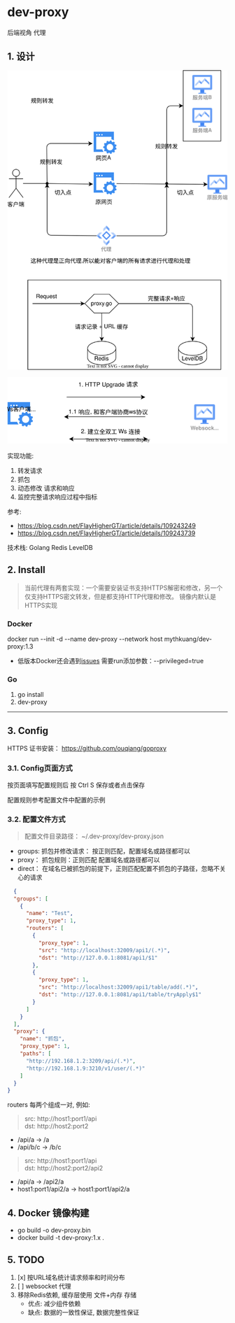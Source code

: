 # dev-proxy

后端视角 代理

## 1. 设计

![](./img/design.drawio.svg)

![](./img/ws.drawio.svg)

实现功能:

1. 转发请求
2. 抓包
3. 动态修改 请求和响应
4. 监控完整请求响应过程中指标

参考:

- https://blog.csdn.net/FlayHigherGT/article/details/109243249
- https://blog.csdn.net/FlayHigherGT/article/details/109243739

技术栈: Golang Redis LevelDB

## 2. Install
> 当前代理有两套实现：一个需要安装证书支持HTTPS解密和修改，另一个仅支持HTTPS密文转发，但是都支持HTTP代理和修改。
> 镜像内默认是HTTPS实现

### Docker 
docker run --init -d --name dev-proxy --network host mythkuang/dev-proxy:1.3
- 低版本Docker还会遇到[issues](https://github.com/docker-library/golang/issues/467) 需要run添加参数：--privileged=true

### Go
1. go install 
1. dev-proxy 

******************

## 3. Config

HTTPS 证书安装： https://github.com/ouqiang/goproxy

### 3.1. Config页面方式
按页面填写配置规则后 按 Ctrl S 保存或者点击保存

配置规则参考配置文件中配置的示例

### 3.2. 配置文件方式
> 配置文件目录路径： ~/.dev-proxy/dev-proxy.json

- groups: 抓包并修改请求： 按正则匹配，配置域名或路径都可以
- proxy： 抓包规则：正则匹配 配置域名或路径都可以
- direct： 在域名已被抓包的前提下，正则匹配配置不抓包的子路径，忽略不关心的请求

```json
  {
  "groups": [
    {
      "name": "Test",
      "proxy_type": 1,
      "routers": [
        {
          "proxy_type": 1,
          "src": "http://localhost:32009/api1/(.*)",
          "dst": "http://127.0.0.1:8081/api1/$1"
        },
        {
          "proxy_type": 1,
          "src": "http://localhost:32009/api1/table/add(.*)",
          "dst": "http://127.0.0.1:8081/api1/table/tryApply$1"
        }
      ]
    }
  ],
  "proxy": {
    "name": "抓包",
    "proxy_type": 1,
    "paths": [
      "http://192.168.1.2:3209/api/(.*)",
      "http://192.168.1.9:3210/v1/user/(.*)"
    ]
  }
}

```

routers 每两个组成一对, 例如: 

> src: http://host1:port1/api   
> dst: http://host2:port2  

- /api/a -> /a
- /api/b/c -> /b/c

> src: http://host1:port1/api  
> dst: http://host2:port2/api2  
- /api/a -> /api2/a
- host1:port1/api2/a -> host1:port1/api2/a

## 4. Docker 镜像构建

- go build -o dev-proxy.bin
- docker build -t dev-proxy:1.x .

## 5. TODO

1. [x] 按URL域名统计请求频率和时间分布
1. [ ] websocket 代理
1. 移除Redis依赖, 缓存层使用 文件+内存 存储
    - 优点: 减少组件依赖
    - 缺点: 数据的一致性保证, 数据完整性保证 





